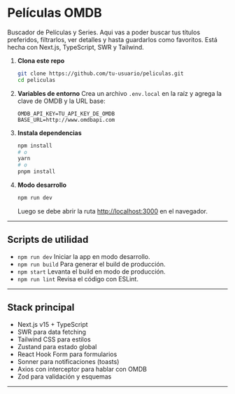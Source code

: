 # Películas OMDB

Buscador de Películas y Series. Aqui vas a poder buscar tus títulos preferidos, filtrarlos, ver detalles y hasta guardarlos como favoritos. Está hecha con Next.js, TypeScript, SWR y Tailwind.

1. **Clona este repo**
   ```bash
   git clone https://github.com/tu-usuario/peliculas.git
   cd peliculas
   ```

2. **Variables de entorno**
   Crea un archivo `.env.local` en la raíz y agrega la clave de OMDB y la URL base:
   ```
   OMDB_API_KEY=TU_API_KEY_DE_OMDB
   BASE_URL=http://www.omdbapi.com
   ```

3. **Instala dependencias**
   ```bash
   npm install
   # o
   yarn
   # o
   pnpm install
   ```

4. **Modo desarrollo**
   ```bash
   npm run dev
   ```
   Luego se debe abrir la ruta [http://localhost:3000](http://localhost:3000) en el navegador.

---

## Scripts de utilidad

- `npm run dev`
  Iniciar la app en modo desarrollo.
- `npm run build`
  Para generar el build de producción.
- `npm start`
  Levanta el build en modo de producción.
- `npm run lint`
  Revisa el código con ESLint.

---

## Stack principal

- Next.js v15 + TypeScript
- SWR para data fetching
- Tailwind CSS para estilos
- Zustand para estado global
- React Hook Form para formularios
- Sonner para notificaciones (toasts)
- Axios con interceptor para hablar con OMDB
- Zod para validación y esquemas

---